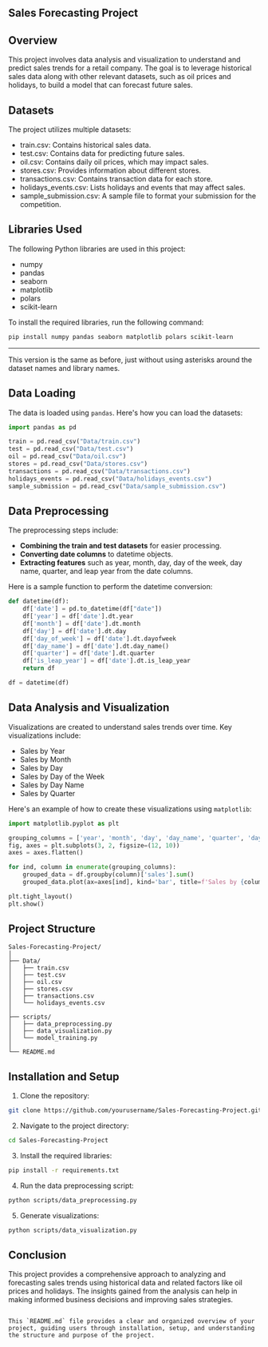 ## Sales Forecasting Project

## Overview
This project involves data analysis and visualization to understand and predict sales trends for a retail company. The goal is to leverage historical sales data along with other relevant datasets, such as oil prices and holidays, to build a model that can forecast future sales.

## Datasets
The project utilizes multiple datasets:
- train.csv: Contains historical sales data.
- test.csv: Contains data for predicting future sales.
- oil.csv: Contains daily oil prices, which may impact sales.
- stores.csv: Provides information about different stores.
- transactions.csv: Contains transaction data for each store.
- holidays_events.csv: Lists holidays and events that may affect sales.
- sample_submission.csv: A sample file to format your submission for the competition.

## Libraries Used
The following Python libraries are used in this project:
- numpy
- pandas
- seaborn
- matplotlib
- polars
- scikit-learn

To install the required libraries, run the following command:
```bash
pip install numpy pandas seaborn matplotlib polars scikit-learn
```

---

This version is the same as before, just without using asterisks around the dataset names and library names.

## Data Loading
The data is loaded using `pandas`. Here's how you can load the datasets:

```python
import pandas as pd

train = pd.read_csv("Data/train.csv")
test = pd.read_csv("Data/test.csv")
oil = pd.read_csv("Data/oil.csv")
stores = pd.read_csv("Data/stores.csv")
transactions = pd.read_csv("Data/transactions.csv")
holidays_events = pd.read_csv("Data/holidays_events.csv")
sample_submission = pd.read_csv("Data/sample_submission.csv")
```

## Data Preprocessing
The preprocessing steps include:
- **Combining the train and test datasets** for easier processing.
- **Converting date columns** to datetime objects.
- **Extracting features** such as year, month, day, day of the week, day name, quarter, and leap year from the date columns.

Here is a sample function to perform the datetime conversion:

```python
def datetime(df):
    df['date'] = pd.to_datetime(df["date"])
    df['year'] = df['date'].dt.year
    df['month'] = df['date'].dt.month
    df['day'] = df['date'].dt.day
    df['day_of_week'] = df['date'].dt.dayofweek
    df['day_name'] = df['date'].dt.day_name()
    df['quarter'] = df['date'].dt.quarter
    df['is_leap_year'] = df['date'].dt.is_leap_year
    return df

df = datetime(df)
```

## Data Analysis and Visualization
Visualizations are created to understand sales trends over time. Key visualizations include:
- Sales by Year
- Sales by Month
- Sales by Day
- Sales by Day of the Week
- Sales by Day Name
- Sales by Quarter

Here's an example of how to create these visualizations using `matplotlib`:

```python
import matplotlib.pyplot as plt

grouping_columns = ['year', 'month', 'day', 'day_name', 'quarter', 'day_of_week']
fig, axes = plt.subplots(3, 2, figsize=(12, 10))
axes = axes.flatten()

for ind, column in enumerate(grouping_columns):
    grouped_data = df.groupby(column)['sales'].sum()
    grouped_data.plot(ax=axes[ind], kind='bar', title=f'Sales by {column}')

plt.tight_layout()
plt.show()
```

## Project Structure
```
Sales-Forecasting-Project/
│
├── Data/
│   ├── train.csv
│   ├── test.csv
│   ├── oil.csv
│   ├── stores.csv
│   ├── transactions.csv
│   └── holidays_events.csv
│
├── scripts/
│   ├── data_preprocessing.py
│   ├── data_visualization.py
│   └── model_training.py
│
└── README.md
```

## Installation and Setup
1. Clone the repository:
```bash
git clone https://github.com/yourusername/Sales-Forecasting-Project.git
```
2. Navigate to the project directory:
```bash
cd Sales-Forecasting-Project
```
3. Install the required libraries:
```bash
pip install -r requirements.txt
```
4. Run the data preprocessing script:
```bash
python scripts/data_preprocessing.py
```
5. Generate visualizations:
```bash
python scripts/data_visualization.py
```

## Conclusion
This project provides a comprehensive approach to analyzing and forecasting sales trends using historical data and related factors like oil prices and holidays. The insights gained from the analysis can help in making informed business decisions and improving sales strategies.
```

This `README.md` file provides a clear and organized overview of your project, guiding users through installation, setup, and understanding the structure and purpose of the project.
